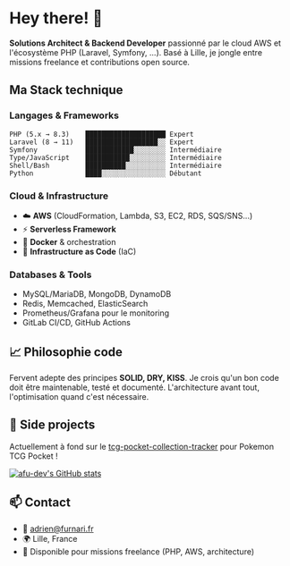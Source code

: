 # Hey there! 👋

**Solutions Architect & Backend Developer** passionné par le cloud AWS et l'écosystème PHP (Laravel, Symfony, ...). Basé à Lille, je jongle entre missions freelance et contributions open source.

## Ma Stack technique

### Langages & Frameworks
```
PHP (5.x → 8.3)    ████████████████████ Expert
Laravel (8 → 11)   ██████████████████░░ Expert
Symfony            ████████████░░░░░░░░ Intermédiaire
Type/JavaScript    ███████████░░░░░░░░░ Intermédiaire
Shell/Bash         ██████████░░░░░░░░░░ Intermédiaire
Python             ████░░░░░░░░░░░░░░░░ Débutant
```

### Cloud & Infrastructure
- ☁️ **AWS** (CloudFormation, Lambda, S3, EC2, RDS, SQS/SNS...)
- ⚡ **Serverless Framework**
- 🐳 **Docker** & orchestration
- 📝 **Infrastructure as Code** (IaC)

### Databases & Tools
- MySQL/MariaDB, MongoDB, DynamoDB
- Redis, Memcached, ElasticSearch
- Prometheus/Grafana pour le monitoring
- GitLab CI/CD, GitHub Actions

## 📈 Philosophie code

Fervent adepte des principes **SOLID, DRY, KISS**. Je crois qu'un bon code doit être maintenable, testé et documenté. L'architecture avant tout, l'optimisation quand c'est nécessaire.

## 🎲 Side projects

Actuellement à fond sur le [tcg-pocket-collection-tracker](https://github.com/marcelpanse/tcg-pocket-collection-tracker) pour Pokemon TCG Pocket !

<a href="http://www.github.com/afu-dev"><img src="https://github-readme-stats.vercel.app/api?username=afu-dev&show_icons=true&hide=stars,&count_private=true&title_color=0891b2&text_color=ffffff&icon_color=0891b2&bg_color=1c1917&hide_border=true&show_icons=true" alt="afu-dev's GitHub stats" /></a>

## 📫 Contact

- 📧 adrien@furnari.fr
- 🌍 Lille, France
- 💼 Disponible pour missions freelance (PHP, AWS, architecture)
